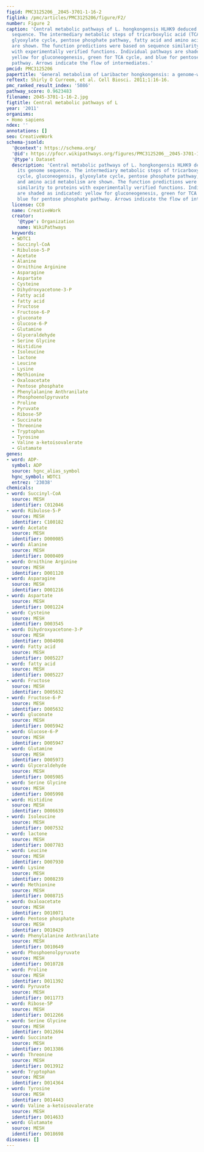 ```yaml
---
figid: PMC3125206__2045-3701-1-16-2
figlink: /pmc/articles/PMC3125206/figure/F2/
number: Figure 2
caption: 'Central metabolic pathways of L. hongkongensis HLHK9 deduced from its genome
  sequence. The intermediary metabolic steps of tricarboxylic acid (TCA) cycle, gluconeogensis,
  glyoxylate cycle, pentose phosphate pathway, fatty acid and amino acid metabolism
  are shown. The function predictions were based on sequence similarity to proteins
  with experimentally verified functions. Individual pathways are shaded as indicated:
  yellow for gluconeogenesis, green for TCA cycle, and blue for pentose phosphate
  pathway. Arrows indicate the flow of intermediates.'
pmcid: PMC3125206
papertitle: 'General metabolism of Laribacter hongkongensis: a genome-wide analysis.'
reftext: Shirly O Curreem, et al. Cell Biosci. 2011;1:16-16.
pmc_ranked_result_index: '5086'
pathway_score: 0.9623483
filename: 2045-3701-1-16-2.jpg
figtitle: Central metabolic pathways of L
year: '2011'
organisms:
- Homo sapiens
ndex: ''
annotations: []
seo: CreativeWork
schema-jsonld:
  '@context': https://schema.org/
  '@id': https://pfocr.wikipathways.org/figures/PMC3125206__2045-3701-1-16-2.html
  '@type': Dataset
  description: 'Central metabolic pathways of L. hongkongensis HLHK9 deduced from
    its genome sequence. The intermediary metabolic steps of tricarboxylic acid (TCA)
    cycle, gluconeogensis, glyoxylate cycle, pentose phosphate pathway, fatty acid
    and amino acid metabolism are shown. The function predictions were based on sequence
    similarity to proteins with experimentally verified functions. Individual pathways
    are shaded as indicated: yellow for gluconeogenesis, green for TCA cycle, and
    blue for pentose phosphate pathway. Arrows indicate the flow of intermediates.'
  license: CC0
  name: CreativeWork
  creator:
    '@type': Organization
    name: WikiPathways
  keywords:
  - WDTC1
  - Succinyl-CoA
  - Ribulose-5-P
  - Acetate
  - Alanine
  - Ornithine Arginine
  - Asparagine
  - Aspartate
  - Cysteine
  - Dihydroxyacetone-3-P
  - Fatty acid
  - fatty acid
  - Fructose
  - Fructose-6-P
  - gluconate
  - Glucose-6-P
  - Glutamine
  - Glyceraldehyde
  - Serine Glycine
  - Histidine
  - Isoleucine
  - lactone
  - Leucine
  - Lysine
  - Methionine
  - Oxaloacetate
  - Pentose phosphate
  - Phenylalanine Anthranilate
  - Phosphoenolpyruvate
  - Proline
  - Pyruvate
  - Ribose-5P
  - Succinate
  - Threonine
  - Tryptophan
  - Tyrosine
  - Valine a-ketoisovalerate
  - Glutamate
genes:
- word: ADP-
  symbol: ADP
  source: hgnc_alias_symbol
  hgnc_symbol: WDTC1
  entrez: '23038'
chemicals:
- word: Succinyl-CoA
  source: MESH
  identifier: C012046
- word: Ribulose-5-P
  source: MESH
  identifier: C100182
- word: Acetate
  source: MESH
  identifier: D000085
- word: Alanine
  source: MESH
  identifier: D000409
- word: Ornithine Arginine
  source: MESH
  identifier: D001120
- word: Asparagine
  source: MESH
  identifier: D001216
- word: Aspartate
  source: MESH
  identifier: D001224
- word: Cysteine
  source: MESH
  identifier: D003545
- word: Dihydroxyacetone-3-P
  source: MESH
  identifier: D004098
- word: Fatty acid
  source: MESH
  identifier: D005227
- word: fatty acid
  source: MESH
  identifier: D005227
- word: Fructose
  source: MESH
  identifier: D005632
- word: Fructose-6-P
  source: MESH
  identifier: D005632
- word: gluconate
  source: MESH
  identifier: D005942
- word: Glucose-6-P
  source: MESH
  identifier: D005947
- word: Glutamine
  source: MESH
  identifier: D005973
- word: Glyceraldehyde
  source: MESH
  identifier: D005985
- word: Serine Glycine
  source: MESH
  identifier: D005998
- word: Histidine
  source: MESH
  identifier: D006639
- word: Isoleucine
  source: MESH
  identifier: D007532
- word: lactone
  source: MESH
  identifier: D007783
- word: Leucine
  source: MESH
  identifier: D007930
- word: Lysine
  source: MESH
  identifier: D008239
- word: Methionine
  source: MESH
  identifier: D008715
- word: Oxaloacetate
  source: MESH
  identifier: D010071
- word: Pentose phosphate
  source: MESH
  identifier: D010429
- word: Phenylalanine Anthranilate
  source: MESH
  identifier: D010649
- word: Phosphoenolpyruvate
  source: MESH
  identifier: D010728
- word: Proline
  source: MESH
  identifier: D011392
- word: Pyruvate
  source: MESH
  identifier: D011773
- word: Ribose-5P
  source: MESH
  identifier: D012266
- word: Serine Glycine
  source: MESH
  identifier: D012694
- word: Succinate
  source: MESH
  identifier: D013386
- word: Threonine
  source: MESH
  identifier: D013912
- word: Tryptophan
  source: MESH
  identifier: D014364
- word: Tyrosine
  source: MESH
  identifier: D014443
- word: Valine a-ketoisovalerate
  source: MESH
  identifier: D014633
- word: Glutamate
  source: MESH
  identifier: D018698
diseases: []
---
```

